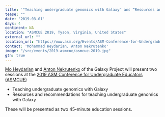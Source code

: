 ```yaml
---
title: '"Teaching undergraduate genomics with Galaxy” and “Resources and recommendations for teaching undergraduate genomics with Galaxy"'
tease: ""
date: '2019-08-01'
days: 4
continent: NA
location: "ASMCUE 2019, Tyson, Virginia, United States"
external_url: ""
location_url: "https://www.asm.org/Events/ASM-Conference-for-Undergraduate-Educators/Home"
contact: 'Mohammad Heydarian, Anton Nekrutenko'
image: "/src/events/2019-asmcue/asmcue-2019.jpg"
gtn: true
---
```


[Mo Heydarian](/src/people/mo-heydarian/index.md) and [Anton Nekrutenko](/src/people/anton/index.md) of the Galaxy Project will present two sessions at the [2019 ASM Conference for Undergraduate Educators (ASMCUE)](https://www.asm.org/Events/ASM-Conference-for-Undergraduate-Educators/Home)

* Teaching undergraduate genomics with Galaxy
* Resources and recommendations for teaching undergraduate genomics with Galaxy

These will be presented as two 45-minute education sessions.
 

